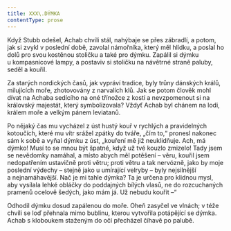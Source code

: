 ```yaml
---
title: XXX\.DÝMKA
contentType: prose
---
```


<section>

Když Stubb odešel, Achab chvíli stál, nahýbaje se přes zábradlí, a potom, jak si zvykl v poslední době, zavolal námořníka, který měl hlídku, a poslal ho dolů pro svou kostěnou stoličku a také pro dýmku. Zapálil si dýmku u kompasnicové lampy, a postaviv si stoličku na návětrné straně paluby, seděl a kouřil.

Za starých nordických časů, jak vypráví tradice, byly trůny dánských králů, milujících moře, zhotovovány z narvalích klů. Jak se potom člověk mohl dívat na Achaba sedícího na oné třínožce z kostí a nevzpomenout si na královský majestát, který symbolizovala? Vždyť Achab byl chánem na lodi, králem moře a velkým pánem leviatanů.

Po nějaký čas mu vycházel z úst hustý kouř v rychlých a pravidelných kotoučích, které mu vítr srážel zpátky do tváře, „čím to,“ pronesl nakonec sám k sobě a vyňal dýmku z úst, „kouření mě již neuklidňuje. Ach, má dýmko! Musí to se mnou být špatné, když už tvé kouzlo zmizelo! Tady jsem se nevědomky namáhal, a místo abych měl potěšení – věru, kouřil jsem nedopatřením ustavičně proti větru; proti větru a tak nervózně, jako by moje poslední výdechy – stejně jako u umírající velryby – byly nejsilnější a nejnamáhavější. Nač je mi tahle dýmka? Ta je určena pro klidnou mysl, aby vysílala lehké obláčky do poddajných bílých vlasů, ne do rozcuchaných pramenů ocelově šedých, jako mám já. Už nebudu kouřit –“

Odhodil dýmku dosud zapálenou do moře. Oheň zasyčel ve vlnách; v téže chvíli se loď přehnala mimo bublinu, kterou vytvořila potápějící se dýmka. Achab s kloboukem staženým do očí přecházel číhavě po palubě.

</section>

